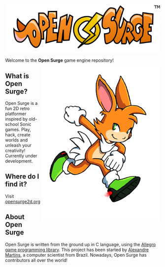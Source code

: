 ![Open Surge](logo.png)

Welcome to the **Open Surge** game engine repository!

<img src="surge.png" alt="Surge" width="384" align="right">

## What is Open Surge?

Open Surge is a fun 2D retro platformer inspired by old-school Sonic games. Play, hack, create worlds and unleash your creativity! Currently under development.

## Where do I find it?

Visit [opensurge2d.org](http://opensurge2d.org)

## About Open Surge

Open Surge is written from the ground up in C language, using the [Allegro game programming library](http://liballeg.org). This project has been started by [Alexandre Martins](http://github.com/alemart), a computer scientist from Brazil. Nowadays, Open Surge has contributors all over the world!
